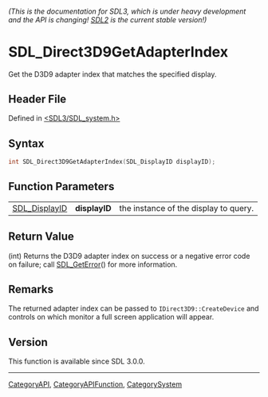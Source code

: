 ###### (This is the documentation for SDL3, which is under heavy development and the API is changing! [SDL2](https://wiki.libsdl.org/SDL2/) is the current stable version!)
# SDL_Direct3D9GetAdapterIndex

Get the D3D9 adapter index that matches the specified display.

## Header File

Defined in [<SDL3/SDL_system.h>](https://github.com/libsdl-org/SDL/blob/main/include/SDL3/SDL_system.h)

## Syntax

```c
int SDL_Direct3D9GetAdapterIndex(SDL_DisplayID displayID);
```

## Function Parameters

|                                |               |                                       |
| ------------------------------ | ------------- | ------------------------------------- |
| [SDL_DisplayID](SDL_DisplayID) | **displayID** | the instance of the display to query. |

## Return Value

(int) Returns the D3D9 adapter index on success or a negative error code on
failure; call [SDL_GetError](SDL_GetError)() for more information.

## Remarks

The returned adapter index can be passed to `IDirect3D9::CreateDevice` and
controls on which monitor a full screen application will appear.

## Version

This function is available since SDL 3.0.0.

----
[CategoryAPI](CategoryAPI), [CategoryAPIFunction](CategoryAPIFunction), [CategorySystem](CategorySystem)


